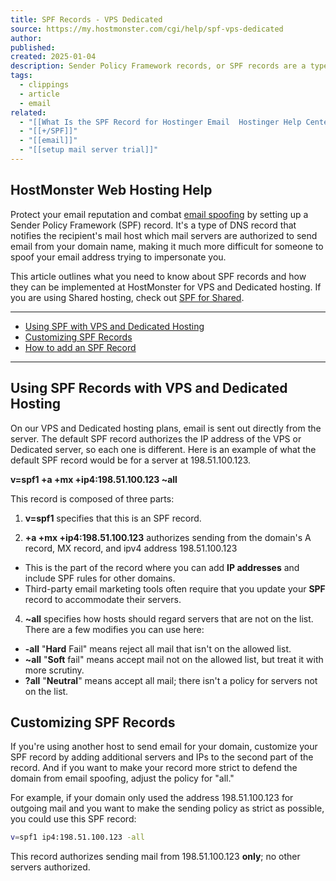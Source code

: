 ```yaml
---
title: SPF Records - VPS Dedicated
source: https://my.hostmonster.com/cgi/help/spf-vps-dedicated
author: 
published: 
created: 2025-01-04
description: Sender Policy Framework records, or SPF records are a type of DNS record used to identify which mail servers should be allowed to send email from a certain domain name.
tags:
  - clippings
  - article
  - email
related:
  - "[[What Is the SPF Record for Hostinger Email  Hostinger Help Center]]"
  - "[[+/SPF]]"
  - "[[email]]"
  - "[[setup mail server trial]]"
---
```

## HostMonster Web Hosting Help

Protect your email reputation and combat [email spoofing](https://my.hostmonster.com/hosting/help/spoofing) by setting up a Sender Policy Framework (SPF) record. It's a type of DNS record that notifies the recipient's mail host which mail servers are authorized to send email from your domain name, making it much more difficult for someone to spoof your email address trying to impersonate you.

This article outlines what you need to know about SPF records and how they can be implemented at HostMonster for VPS and Dedicated hosting. If you are using Shared hosting, check out [SPF for Shared](https://my.hostmonster.com/hosting/help/spf).

---

- [Using SPF with VPS and Dedicated Hosting](https://my.hostmonster.com/cgi/help/#vps-and-dedicated)
- [Customizing SPF Records](https://my.hostmonster.com/cgi/help/#customization)
- [How to add an SPF Record](https://my.hostmonster.com/cgi/help/#how-to-add)

---

## Using SPF Records with VPS and Dedicated Hosting

On our VPS and Dedicated hosting plans, email is sent out directly from the server. The default SPF record authorizes the IP address of the VPS or Dedicated server, so each one is different. Here is an example of what the default SPF record would be for a server at 198.51.100.123.

**v=spf1 +a +mx +ip4:198.51.100.123 ~all**

This record is composed of three parts:

1. **v=spf1** specifies that this is an SPF record.

2. **+a +mx +ip4:198.51.100.123** authorizes sending from the domain's A record, MX record, and ipv4 address 198.51.100.123

- This is the part of the record where you can add **IP addresses** and include SPF rules for other domains.
- Third-party email marketing tools often require that you update your **SPF** record to accommodate their servers.

4. **~all** specifies how hosts should regard servers that are not on the list. There are a few modifies you can use here:
- **\-all** "**Hard** Fail" means reject all mail that isn't on the allowed list.
- **~all** "**Soft** fail" means accept mail not on the allowed list, but treat it with more scrutiny.
- **?all** "**Neutral**" means accept all mail; there isn't a policy for servers not on the list.

## Customizing SPF Records

If you're using another host to send email for your domain, customize your SPF record by adding additional servers and IPs to the second part of the record. And if you want to make your record more strict to defend the domain from email spoofing, adjust the policy for "all."

For example, if your domain only used the address 198.51.100.123 for outgoing mail and you want to make the sending policy as strict as possible, you could use this SPF record:
```bash
v=spf1 ip4:198.51.100.123 -all
```
This record authorizes sending mail from 198.51.100.123 **only**; no other servers authorized.




